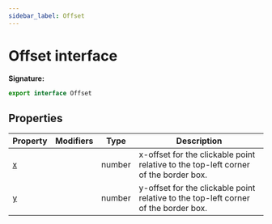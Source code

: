 ```yaml
---
sidebar_label: Offset
---
```


# Offset interface

**Signature:**

```typescript
export interface Offset
```

## Properties

| Property                     | Modifiers | Type   | Description                                                                         |
| ---------------------------- | --------- | ------ | ----------------------------------------------------------------------------------- |
| [x](./puppeteer.offset.x.md) |           | number | x-offset for the clickable point relative to the top-left corner of the border box. |
| [y](./puppeteer.offset.y.md) |           | number | y-offset for the clickable point relative to the top-left corner of the border box. |
